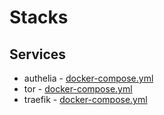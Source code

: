 # Stacks

## Services

* authelia - [docker-compose.yml](https://github.com/andronics/docker-stacks/blob/main/authelia/docker-compose.yml)
* tor - [docker-compose.yml](https://github.com/andronics/docker-stacks/blob/main/tor/docker-compose.yml)
* traefik - [docker-compose.yml](https://github.com/andronics/docker-stacks/blob/main/traefik/docker-compose.yml)
